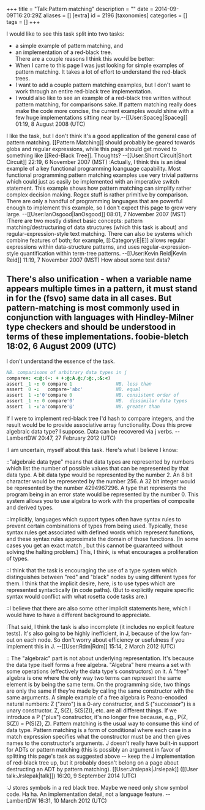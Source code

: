 +++
title = "Talk:Pattern matching"
description = ""
date = 2014-09-09T16:20:29Z
aliases = []
[extra]
id = 2196
[taxonomies]
categories = []
tags = []
+++

I would like to see this task split into two tasks: 
* a simple example of pattern matching, and 
* an implementation of a red-black tree.  
There are a couple reasons I think this would be better:
* When I came to this page I was just looking for simple examples of pattern matching.  It takes a lot of effort to understand the red-black trees.
* I want to add a couple pattern matching examples, but I don't want to work through an entire red-black tree implementation.
* I would also like to see an example of a red-black tree written without pattern matching, for comparisons sake.  If pattern matching really does make the code more concise, the current examples would shine with a few huge implementations sitting near by.--[[User:Spaceg|Spaceg]] 01:19, 8 August 2008 (UTC)

I like the task, but I don't think it's a good application of the general case of pattern matching.  [[Pattern Matching]] should probably be geared towards globs and regular expressions, while this page should get moved to something like [[Red-Black Tree]]. Thoughts? --[[User:Short Circuit|Short Circuit]] 22:19, 6 November 2007 (MST)
:Actually, I think this is an ideal example of a key functional programming loanguage capability. Most functional programming pattern matching examples use very trivial patterns which could just as easily be implemented with an imperative switch statement. This example shows how pattern matching can simplify rather complex decision making. Regex stuff is rather primitive by comparison. There are only a handful of programming languages that are powerful enough to implement this example, so I don't expect this page to grow very large. --[[User:IanOsgood|IanOsgood]] 08:01, 7 November 2007 (MST)
:There are two mostly distinct basic concepts: pattern matching/destructuring of data structures (which this task is about) and regular-expression-style text matching. There can also be systems which combine features of both; for example, [[:Category:E|E]] allows regular expressions within data-structure patterns, and uses regular-expression-style quantification within term-tree patterns. --[[User:Kevin Reid|Kevin Reid]] 11:19, 7 November 2007 (MST)
How about some test data?

There's also unification - when a variable name appears multiple times in a pattern, it must stand in for the (fsvo) same data in all cases. But pattern-matching is most commonly used in conjunction with languages with Hindley-Milner type checkers and should be understood in terms of these implementations. foobie-bletch 18:02, 6 August 2009 (UTC)
----
I don't understand the essence of the task.


```J
NB. comparisons of arbitrary data types in j
compare=: <:@:(-: + +:@:A.@:/:@:,:&:<)
assert _1 -: 0 compare 1                NB. less than
assert  0 -:   compare~'abc'            NB. equal
assert  1 -:'0'compare 0                NB. consistent order of
assert _1 -: 0 compare'0'               NB.  dissimilar data types
assert  1 -:'a'compare'@'               NB. greater than

```


If I were to implement red-black tree I'd hash to compare integers, and the result would be to provide associative array functionality.  Does this prove algebraic data type?  I suppose.  Data can be recovered via j verbs.
--LambertDW 20:47, 27 February 2012 (UTC)

:I am uncertain, myself about this task.  Here's what I believe I know:  

::"algebraic data type" means that data types are represented by numbers which list  the number of possible values that can be represented by that data type.  A bit data type would be represented by the number 2.  An 8 bit character would be represented by the number 256.  A 32 bit integer would be represented by the number 4294967296.  A type that represents the program being in an error state would be represented by the number 0.  This system allows you to use algebra to work with the properties of composite and derived types.

::Implicitly, languages which support types often have syntax rules to prevent certain combinations of types from being used.  Typically, these syntax rules get associated with defined words which represent functions, and these syntax rules approximate the domain of those functions.  (In some cases you get an exact match , but this cannot be guaranteed without solving the halting problem.)  This, I think, is what encourages a proliferation of types.

::I think that the task is encouraging the use of a type system which distinguishes between "red" and "black" nodes by using different types for them.  I think that the implicit desire, here, is to use types which are represented syntactically (in code paths).  (But to explicitly require specific syntax would conflict with what rosetta code tasks are.)

::I believe that there are also some other implicit statements here, which I would have to have a different background to appreciate.

:That said, I think the task is also incomplete (it includes no explicit feature tests).  It's also going to be highly inefficient, in J, because of the low fan-out on each node.  So don't worry about efficiency or usefulness if you implement this in J.  --[[User:Rdm|Rdm]] 15:14, 2 March 2012 (UTC)

:: The "algebraic" part is not about underlying representation. It's because the data type itself forms a free algebra. "Algebra" here means a set with some operations (effectively the data type's constructors) on it. A "free" algebra is one where the only way two terms can represent the same element is by being the same term. On the programming side, two things are only the same if they're made by calling the same constructor with the same arguments. A simple example of a free algebra is Peano-encoded natural numbers: Z ("zero") is a 0-ary constructor, and S ("successor") is a unary constructor. Z, S(Z), S(S(Z)), etc. are all different things. If we introduce a P ("plus") constructor, it's no longer free because, e.g., P(Z, S(Z)) = P(S(Z), Z). Pattern matching is the usual way to consume this kind of data type. Pattern matching is a form of conditional where each case in a match expression specifies what the constructor must be and then gives names to the constructor's arguments. J doesn't really have built-in support for ADTs or pattern matching (this is possibly an argument in favor of splitting this page's task as suggested above -- keep the J implementation of red-black tree up, but it probably doesn't belong on a page about destructing an ADT by pattern matching). [[User:Jrslepak|Jrslepak]] ([[User talk:Jrslepak|talk]]) 16:20, 9 September 2014 (UTC)

:J stores symbols in a red black tree.  Maybe we need only show symbol code.  Ha ha.  An implementation detail, not a language feature.  --LambertDW 16:31, 10 March 2012 (UTC)
